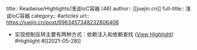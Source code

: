 title:: Readwise/Highlights/浅谈IoC容器 (46)
author:: [[juejin.cn]]
full-title:: 浅谈IoC容器
category:: #articles
url:: https://juejin.cn/post/6963457348232806408

- 实现控制反转主要有两种方式：依赖注入和依赖查找 ([View Highlight](https://instapaper.com/read/1414370604/16515991)) #Highlight #[[2021-05-28]]